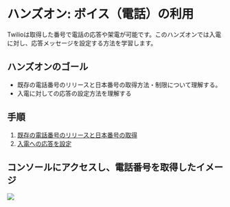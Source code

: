 #  ハンズオン: ボイス（電話）の利用

Twilioは取得した番号で電話の応答や架電が可能です。このハンズオンでは入電に対し、応答メッセージを設定する方法を学習します。

## ハンズオンのゴール

- 既存の電話番号のリリースと日本番号の取得方法・制限について理解する。
- 入電に対しての応答の設定方法を理解する

## 手順

1. [既存の電話番号のリリースと日本番号の取得](./03-01-ReleasePhoneNumber.md)
2. [入電への応答を設定](./03-02-ReveiveCall.md)

## コンソールにアクセスし、電話番号を取得したイメージ

![](../assets/)

